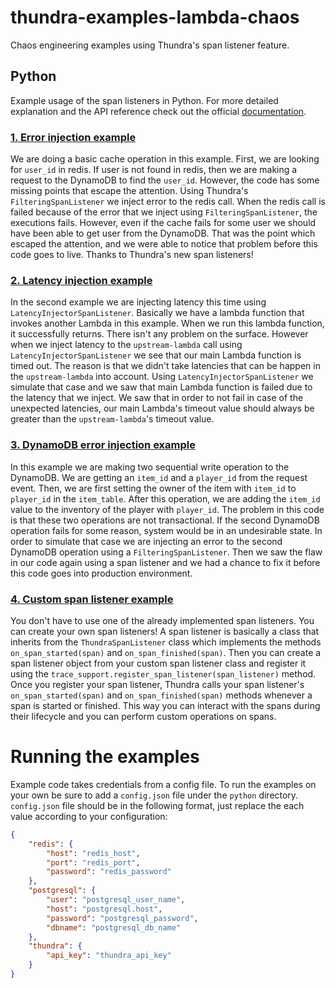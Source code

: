 # thundra-examples-lambda-chaos
Chaos engineering examples using Thundra's span listener feature.

## Python
Example usage of the span listeners in Python. For more detailed explanation and the API reference check out the official [documentation](https://docs.thundra.io/docs/python-span-listeners).

### [1. Error injection example](https://github.com/thundra-io/thundra-examples-lambda-chaos/blob/master/python/error_injection_example/app.py)
We are doing a basic cache operation in this example. First, we are looking for `user_id` in redis. If user is not found in redis, then we are making a request to the DynamoDB to find the `user_id`. However, the code has some missing points that escape the attention. Using Thundra's `FilteringSpanListener` we inject error to the redis call. When the redis call is failed because of the error that we inject using `FilteringSpanListener`, the executions fails. However, even if the cache fails for some user we should have been able to get user from the DynamoDB. That was the point which escaped the attention, and we were able to notice that problem before this code goes to live. Thanks to Thundra's new span listeners!

### [2. Latency injection example](https://github.com/thundra-io/thundra-examples-lambda-chaos/blob/master/python/latency_injection_example/app.py)
In the second example we are injecting latency this time using `LatencyInjectorSpanListener`. Basically we have a lambda function that invokes another Lambda in this example. When we run this lambda function, it successfully returns. There isn't any problem on the surface. However when we inject latency to the `upstream-lambda` call using `LatencyInjectorSpanListener` we see that our main Lambda function is timed out. The reason is that we didn't take latencies that can be happen in the `upstream-lambda` into account. Using `LatencyInjectorSpanListener` we simulate that case and we saw that main Lambda function is failed due to the latency that we inject. We saw that in order to not fail in case of the unexpected latencies, our main Lambda's timeout value should always be greater than the `upstream-lambda`'s timeout value.

### [3. DynamoDB error injection example](https://github.com/thundra-io/thundra-examples-lambda-chaos/blob/master/python/dynamo_error_injection_example/app.py)
In this example we are making two sequential write operation to the DynamoDB. We are getting an `item_id` and a `player_id` from the request event. Then, we are first setting the owner of the item with `item_id` to `player_id` in the `item_table`. After this operation, we are adding the `item_id` value to the inventory of the player with `player_id`. The problem in this code is that these two operations are not transactional. If the second DynamoDB operation fails for some reason, system would be in an undesirable state. In order to simulate that case we are injecting an error to the second DynamoDB operation using a `FilteringSpanListener`. Then we saw the flaw in our code again using a span listener and we had a chance to fix it before this code goes into production environment.

### [4. Custom span listener example](https://github.com/thundra-io/thundra-examples-lambda-chaos/blob/master/python/custom_span_listener_example/app.py)
You don't have to use one of the already implemented span listeners. You can create your own span listeners! A span listener is basically a class that inherits from the `ThundraSpanListener` class which implements the methods `on_span_started(span)` and `on_span_finished(span)`. Then you can create a span listener object from your custom span listener class and register it using the `trace_support.register_span_listener(span_listener)` method. Once you register your span listener, Thundra calls your span listener's `on_span_started(span)` and `on_span_finished(span)` methods whenever a span is started or finished. This way you can interact with the spans during their lifecycle and you can perform custom operations on spans.

# Running the examples
Example code takes credentials from a config file. To run the examples on your own be sure to add a `config.json` file under the `python` directory. `config.json` file should be in the following format, just replace the each value according to your configuration:
```json
{
    "redis": {
        "host": "redis_host",
        "port": "redis_port",
        "password": "redis_password"
    },
    "postgresql": {
        "user": "postgresql_user_name",
        "host": "postgresql.host",
        "password": "postgresql_password",
        "dbname": "postgresql_db_name"
    },
    "thundra": {
        "api_key": "thundra_api_key"
    }
}
```
